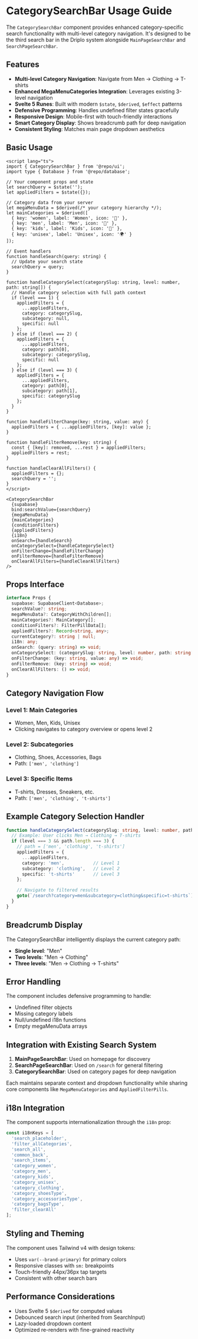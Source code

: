 # CategorySearchBar Usage Guide

The `CategorySearchBar` component provides enhanced category-specific search functionality with multi-level category navigation. It's designed to be the third search bar in the Driplo system alongside `MainPageSearchBar` and `SearchPageSearchBar`.

## Features

- **Multi-level Category Navigation**: Navigate from Men → Clothing → T-shirts
- **Enhanced MegaMenuCategories Integration**: Leverages existing 3-level navigation
- **Svelte 5 Runes**: Built with modern `$state`, `$derived`, `$effect` patterns
- **Defensive Programming**: Handles undefined filter states gracefully
- **Responsive Design**: Mobile-first with touch-friendly interactions
- **Smart Category Display**: Shows breadcrumb path for deep navigation
- **Consistent Styling**: Matches main page dropdown aesthetics

## Basic Usage

```svelte
<script lang="ts">
import { CategorySearchBar } from '@repo/ui';
import type { Database } from '@repo/database';

// Your component props and state
let searchQuery = $state('');
let appliedFilters = $state({});

// Category data from your server
let megaMenuData = $derived(/* your category hierarchy */);
let mainCategories = $derived([
  { key: 'women', label: 'Women', icon: '👗' },
  { key: 'men', label: 'Men', icon: '👔' },
  { key: 'kids', label: 'Kids', icon: '👶' },
  { key: 'unisex', label: 'Unisex', icon: '🌍' }
]);

// Event handlers
function handleSearch(query: string) {
  // Update your search state
  searchQuery = query;
}

function handleCategorySelect(categorySlug: string, level: number, path: string[]) {
  // Handle category selection with full path context
  if (level === 1) {
    appliedFilters = {
      ...appliedFilters,
      category: categorySlug,
      subcategory: null,
      specific: null
    };
  } else if (level === 2) {
    appliedFilters = {
      ...appliedFilters,
      category: path[0],
      subcategory: categorySlug,
      specific: null
    };
  } else if (level === 3) {
    appliedFilters = {
      ...appliedFilters,
      category: path[0],
      subcategory: path[1],
      specific: categorySlug
    };
  }
}

function handleFilterChange(key: string, value: any) {
  appliedFilters = { ...appliedFilters, [key]: value };
}

function handleFilterRemove(key: string) {
  const { [key]: removed, ...rest } = appliedFilters;
  appliedFilters = rest;
}

function handleClearAllFilters() {
  appliedFilters = {};
  searchQuery = '';
}
</script>

<CategorySearchBar
  {supabase}
  bind:searchValue={searchQuery}
  {megaMenuData}
  {mainCategories}
  {conditionFilters}
  {appliedFilters}
  {i18n}
  onSearch={handleSearch}
  onCategorySelect={handleCategorySelect}
  onFilterChange={handleFilterChange}
  onFilterRemove={handleFilterRemove}
  onClearAllFilters={handleClearAllFilters}
/>
```

## Props Interface

```typescript
interface Props {
  supabase: SupabaseClient<Database>;
  searchValue?: string;
  megaMenuData?: CategoryWithChildren[];
  mainCategories?: MainCategory[];
  conditionFilters?: FilterPillData[];
  appliedFilters?: Record<string, any>;
  currentCategory?: string | null;
  i18n: any;
  onSearch: (query: string) => void;
  onCategorySelect: (categorySlug: string, level: number, path: string[]) => void;
  onFilterChange: (key: string, value: any) => void;
  onFilterRemove: (key: string) => void;
  onClearAllFilters: () => void;
}
```

## Category Navigation Flow

### Level 1: Main Categories
- Women, Men, Kids, Unisex
- Clicking navigates to category overview or opens level 2

### Level 2: Subcategories
- Clothing, Shoes, Accessories, Bags
- Path: `['men', 'clothing']`

### Level 3: Specific Items
- T-shirts, Dresses, Sneakers, etc.
- Path: `['men', 'clothing', 't-shirts']`

## Example Category Selection Handler

```typescript
function handleCategorySelect(categorySlug: string, level: number, path: string[]) {
  // Example: User clicks Men → Clothing → T-shirts
  if (level === 3 && path.length === 3) {
    // path = ['men', 'clothing', 't-shirts']
    appliedFilters = {
      ...appliedFilters,
      category: 'men',           // Level 1
      subcategory: 'clothing',   // Level 2
      specific: 't-shirts'       // Level 3
    };

    // Navigate to filtered results
    goto(`/search?category=men&subcategory=clothing&specific=t-shirts`);
  }
}
```

## Breadcrumb Display

The CategorySearchBar intelligently displays the current category path:

- **Single level**: "Men"
- **Two levels**: "Men → Clothing"
- **Three levels**: "Men → Clothing → T-shirts"

## Error Handling

The component includes defensive programming to handle:
- Undefined filter objects
- Missing category labels
- Null/undefined i18n functions
- Empty megaMenuData arrays

## Integration with Existing Search System

1. **MainPageSearchBar**: Used on homepage for discovery
2. **SearchPageSearchBar**: Used on `/search` for general filtering
3. **CategorySearchBar**: Used on category pages for deep navigation

Each maintains separate context and dropdown functionality while sharing core components like `MegaMenuCategories` and `AppliedFilterPills`.

## i18n Integration

The component supports internationalization through the `i18n` prop:

```typescript
const i18nKeys = [
  'search_placeholder',
  'filter_allCategories',
  'search_all',
  'common_back',
  'search_items',
  'category_women',
  'category_men',
  'category_kids',
  'category_unisex',
  'category_clothing',
  'category_shoesType',
  'category_accessoriesType',
  'category_bagsType',
  'filter_clearAll'
];
```

## Styling and Theming

The component uses Tailwind v4 with design tokens:
- Uses `var(--brand-primary)` for primary colors
- Responsive classes with `sm:` breakpoints
- Touch-friendly 44px/36px tap targets
- Consistent with other search bars

## Performance Considerations

- Uses Svelte 5 `$derived` for computed values
- Debounced search input (inherited from SearchInput)
- Lazy-loaded dropdown content
- Optimized re-renders with fine-grained reactivity
